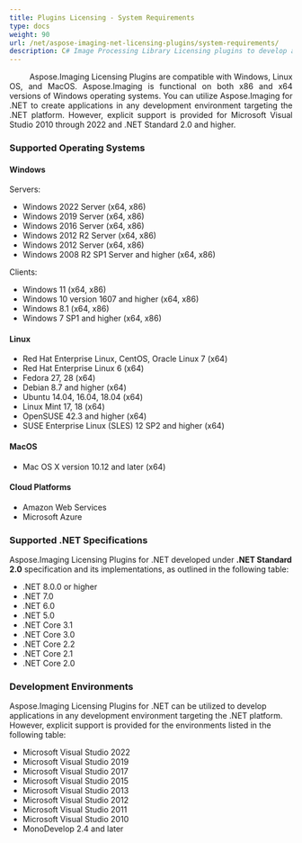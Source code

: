 ```yaml
---
title: Plugins Licensing - System Requirements
type: docs
weight: 90
url: /net/aspose-imaging-net-licensing-plugins/system-requirements/
description: C# Image Processing Library Licensing plugins to develop applications in any development environment that targets the .NET Standard 2.0 and higher.
---
```


<p align='justify'>
&nbsp;&nbsp;&nbsp;&nbsp;&nbsp;&nbsp;&nbsp;&nbsp;
Aspose.Imaging Licensing Plugins are compatible with Windows, Linux OS, and MacOS. Aspose.Imaging is functional on both x86 and x64 versions of Windows operating systems. You can utilize Aspose.Imaging for .NET to create applications in any development environment targeting the .NET platform. However, explicit support is provided for Microsoft Visual Studio 2010 through 2022 and .NET Standard 2.0 and higher.
</p>

### **Supported Operating Systems**

#### **Windows**

Servers:
- Windows 2022 Server (x64, x86)
- Windows 2019 Server (x64, x86)
- Windows 2016 Server (x64, x86)
- Windows 2012 R2 Server (x64, x86)
- Windows 2012 Server (x64, x86)
- Windows 2008 R2 SP1 Server and higher (x64, x86)

Clients:
- Windows 11 (x64, x86)
- Windows 10 version 1607 and higher (x64, x86)
- Windows 8.1 (x64, x86)
- Windows 7 SP1 and higher (x64, x86)

#### **Linux**

- Red Hat Enterprise Linux, CentOS, Oracle Linux 7 (x64)
- Red Hat Enterprise Linux 6 (x64)
- Fedora 27, 28 (x64)
- Debian 8.7 and higher (x64)
- Ubuntu 14.04, 16.04, 18.04 (x64)
- Linux Mint 17, 18 (x64)
- OpenSUSE 42.3 and higher (x64)
- SUSE Enterprise Linux (SLES) 12 SP2 and higher (x64)

#### **MacOS**

- Mac OS X version 10.12 and later (x64)

#### **Cloud Platforms**

- Amazon Web Services
- Microsoft Azure

### **Supported .NET Specifications**

Aspose.Imaging Licensing Plugins for .NET developed under **.NET Standard 2.0** specification and its implementations, as outlined in the following table:

- .NET 8.0.0 or higher
- .NET 7.0
- .NET 6.0
- .NET 5.0
- .NET Core 3.1
- .NET Core 3.0
- .NET Core 2.2
- .NET Core 2.1
- .NET Core 2.0

### **Development Environments**

Aspose.Imaging Licensing Plugins for .NET can be utilized to develop applications in any development environment targeting the .NET platform. However, explicit support is provided for the environments listed in the following table:

- Microsoft Visual Studio 2022
- Microsoft Visual Studio 2019
- Microsoft Visual Studio 2017
- Microsoft Visual Studio 2015
- Microsoft Visual Studio 2013
- Microsoft Visual Studio 2012
- Microsoft Visual Studio 2011
- Microsoft Visual Studio 2010
- MonoDevelop 2.4 and later
